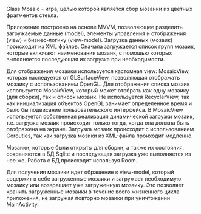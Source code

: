 Glass Mosaic - игра, целью которой является сбор мозаики из цветных фрагментов стекла.

Приложение построено на основе MVVM, позволяющее разделить загружаемые данные (model), элементы управления и отображения (view) и бизнес-логику (view-model).
Загрузка данных (мозаик) происходит из XML файлов. Сначала загружается список групп мозаик, которые включают наименования мозаик, с помощью которых выполняется последующая их загрузка при необходимости.

Для отображения мозаики используется кастомная view: MosaicView, которая наследуется от GLSurfaceView, позволяющая отображать мозаику с использованием OpenGL.
Для отображения списка мозаик используется MosaicView, который может отобрать как одну мозаику (для сборки), так и список мозаик. Не используется RecyclerView, так как инициализация объектов OpenGL занимает определенное время и было бы подвисание пользовательского интерфейса.
В MosaicView используется собственная реализация динамической загрузки мозаик, т.е. загрузка мозаик происходит только тогда, когда она должна быть отображена на экране. Загрузка мозаик происходит с использованием Corouties, так как загрузка мозики из XML-файла проиходит медленно.

Мозаики, которые были открыты для сборки, а также их состояния, сохраняются в БД Sqlite и последующая загрузка уже выполняется из нее же. Работа с БД происходит используя Room. 

Для получения мозаики идет обращение к view-model, который содержит в себе загруженные мозаики и загружает необходимую мозаику или возвращает уже загруженную мозаику. Это позволяет хранить загруженные мозаики в течение всего жизненного цикла приложения, не загружая повторно мозаики при уничтожении MainActivity.  
